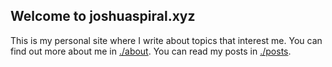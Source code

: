 ## Welcome to joshuaspiral.xyz 
This is my personal site where I write about topics that interest me. You can find out more about me in [./about](./about). You can read my posts in [./posts](./posts).

